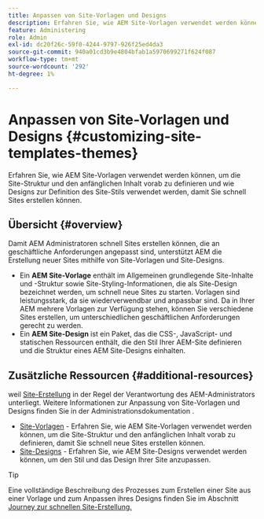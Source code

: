 ```yaml
---
title: Anpassen von Site-Vorlagen und Designs
description: Erfahren Sie, wie AEM Site-Vorlagen verwendet werden können, um die Site-Struktur und den anfänglichen Inhalt vorab zu definieren und wie Designs zur Definition des Site-Stils verwendet werden, damit Sie schnell Sites erstellen können.
feature: Administering
role: Admin
exl-id: dc20f26c-59f0-4244-9797-926f25ed4da3
source-git-commit: 940a01cd3b9e4804bfab1a5970699271f624f087
workflow-type: tm+mt
source-wordcount: '292'
ht-degree: 1%

---
```


# Anpassen von Site-Vorlagen und Designs {#customizing-site-templates-themes}

Erfahren Sie, wie AEM Site-Vorlagen verwendet werden können, um die Site-Struktur und den anfänglichen Inhalt vorab zu definieren und wie Designs zur Definition des Site-Stils verwendet werden, damit Sie schnell Sites erstellen können.

## Übersicht {#overview}

Damit AEM Administratoren schnell Sites erstellen können, die an geschäftliche Anforderungen angepasst sind, unterstützt AEM die Erstellung neuer Sites mithilfe von Site-Vorlagen und Site-Designs.

* Ein **AEM Site-Vorlage** enthält im Allgemeinen grundlegende Site-Inhalte und -Struktur sowie Site-Styling-Informationen, die als Site-Design bezeichnet werden, um schnell neue Sites zu starten. Vorlagen sind leistungsstark, da sie wiederverwendbar und anpassbar sind. Da in Ihrer AEM mehrere Vorlagen zur Verfügung stehen, können Sie verschiedene Sites erstellen, um unterschiedlichen geschäftlichen Anforderungen gerecht zu werden.
* Ein **AEM Site-Design** ist ein Paket, das die CSS-, JavaScript- und statischen Ressourcen enthält, die den Stil Ihrer AEM-Site definieren und die Struktur eines AEM Site-Designs einhalten.

## Zusätzliche Ressourcen {#additional-resources}

weil [Site-Erstellung](/help/sites-cloud/administering/site-creation/create-site.md) in der Regel der Verantwortung des AEM-Administrators unterliegt. Weitere Informationen zur Anpassung von Site-Vorlagen und Designs finden Sie in der Administrationsdokumentation .

* [Site-Vorlagen](/help/sites-cloud/administering/site-creation/site-templates.md) - Erfahren Sie, wie AEM Site-Vorlagen verwendet werden können, um die Site-Struktur und den anfänglichen Inhalt vorab zu definieren, damit Sie schnell neue Sites erstellen können.
* [Site-Designs](/help/sites-cloud/administering/site-creation/site-themes.md) - Erfahren Sie, wie AEM Site-Designs verwendet werden können, um den Stil und das Design Ihrer Site anzupassen.

>[!TIP]
>
>Eine vollständige Beschreibung des Prozesses zum Erstellen einer Site aus einer Vorlage und zum Anpassen ihres Designs finden Sie im Abschnitt [Journey zur schnellen Site-Erstellung.](/help/journey-sites/quick-site/overview.md)
